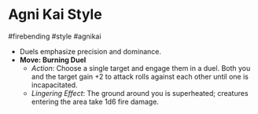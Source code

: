 
# Agni Kai Style
#firebending #style #agnikai

- Duels emphasize precision and dominance.
- **Move: Burning Duel**
  - *Action*: Choose a single target and engage them in a duel. Both you and the target gain +2 to attack rolls against each other until one is incapacitated.
  - *Lingering Effect*: The ground around you is superheated; creatures entering the area take 1d6 fire damage.
